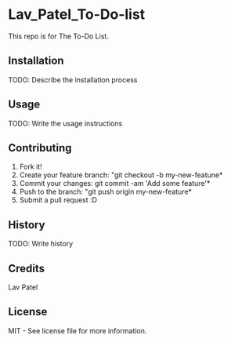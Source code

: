# Lav_Patel_To-Do-list

This repo is for The To-Do List.

## Installation 

TODO: Describe the installation process

## Usage

TODO: Write the usage instructions

## Contributing

1. Fork it!
2. Create your feature branch: "git checkout -b my-new-featune*
3. Commit your changes: git commit -am 'Add some feature'*
4. Push to the branch: "git push origin my-new-feature*
5. Submit a pull request :D

## History

TODO: Write history

## Credits

Lav Patel

## License

MIT - See license file for more information.